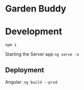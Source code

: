 # Garden Buddy

# Development
`npm i`

Starting the Server app
`ng serve -o`

## Deployment

Angular:
`ng build --prod`
